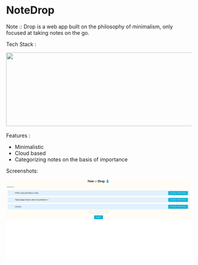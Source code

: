 # NoteDrop

Note :: Drop is a  web app built on the philosophy of minimalism, only focused at taking notes on the go. 

Tech Stack : 

<img src='https://upload.wikimedia.org/wikipedia/commons/9/94/MERN-logo.png'  height=200px width=550px/>

Features : 

- Minimalistic 
- Cloud based 
- Categorizing notes on the basis of importance 

Screenshots: 

![ScreenShot](screenshot.png)


